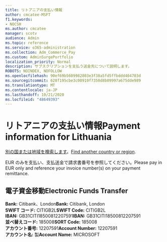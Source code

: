 ```yaml
---
title: リトアニアの支払い情報
author: cmcatee-MSFT
f1.keywords:
- NOCSH
ms.author: cmcatee
manager: scotv
audience: Admin
ms.topic: reference
ms.service: o365-administration
ms.collection: Adm_Commerce_Pay
ms.custom: AdminSurgePortfolio
localization_priority: Normal
description: サブスクリプションを支払う送金先について説明します。
ROBOTS: NOINDEX, NOFOLLOW
ms.openlocfilehash: 90ef69b5609982803e3f38a5fd5ffbddd404703d
ms.sourcegitcommit: 628f195cbe3c00910f7350d8b09997a675dde989
ms.translationtype: MT
ms.contentlocale: ja-JP
ms.lasthandoff: 10/21/2020
ms.locfileid: "48649393"
---
```

# <a name="payment-information-for-lithuania"></a><span data-ttu-id="11c5c-103">リトアニアの支払い情報</span><span class="sxs-lookup"><span data-stu-id="11c5c-103">Payment information for Lithuania</span></span>

<span data-ttu-id="11c5c-104">[別の国または地域を検索します](../billing-and-payments/pay-for-your-subscription.md)。</span><span class="sxs-lookup"><span data-stu-id="11c5c-104">[Find another country or region](../billing-and-payments/pay-for-your-subscription.md).</span></span>

<span data-ttu-id="11c5c-105">EUR のみを支払い、支払送金で請求書番号を参照してください。</span><span class="sxs-lookup"><span data-stu-id="11c5c-105">Please pay in EUR only and reference your invoice number(s) on your payment remittance.</span></span>

## <a name="electronic-funds-transfer"></a><span data-ttu-id="11c5c-106">電子資金移動</span><span class="sxs-lookup"><span data-stu-id="11c5c-106">Electronic Funds Transfer</span></span>

<span data-ttu-id="11c5c-107">**Bank:** Citibank、London</span><span class="sxs-lookup"><span data-stu-id="11c5c-107">**Bank:** Citibank, London</span></span>  
<span data-ttu-id="11c5c-108">**SWIFT コード:** CITIGB2L</span><span class="sxs-lookup"><span data-stu-id="11c5c-108">**SWIFT Code:** CITIGB2L</span></span>  
<span data-ttu-id="11c5c-109">**IBAN:** GB31CITI18500812207591</span><span class="sxs-lookup"><span data-stu-id="11c5c-109">**IBAN:** GB31CITI18500812207591</span></span>  
<span data-ttu-id="11c5c-110">**並べ替えコード:** 185008</span><span class="sxs-lookup"><span data-stu-id="11c5c-110">**SORT Code:** 185008</span></span>  
<span data-ttu-id="11c5c-111">**アカウント番号:** 12207591</span><span class="sxs-lookup"><span data-stu-id="11c5c-111">**Account Number:** 12207591</span></span>  
<span data-ttu-id="11c5c-112">**アカウント名:** 製</span><span class="sxs-lookup"><span data-stu-id="11c5c-112">**Account Name:** MICROSOFT</span></span>
